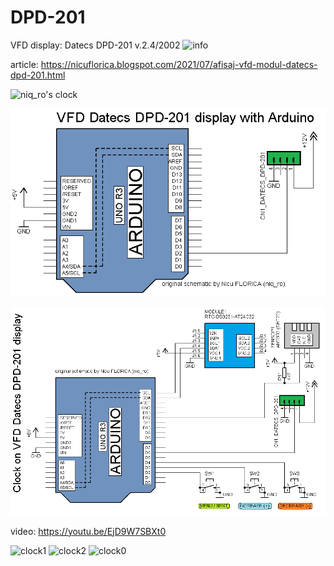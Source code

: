 # DPD-201
VFD display: Datecs DPD-201 v.2.4/2002
![info](https://1.bp.blogspot.com/-kT_3z2Z9770/YOlTVt5NmzI/AAAAAAAAemY/hRmWxikQQG0CvGLZYweZi5H0WCTVRlXwgCLcBGAsYHQ/s385/info_datecs_DPD-201.png)

article: https://nicuflorica.blogspot.com/2021/07/afisaj-vfd-modul-datecs-dpd-201.html

![niq_ro's clock](https://1.bp.blogspot.com/-Z7sEuieB6hs/YOlZRkWuYTI/AAAAAAAAeng/yNdaNIRTbFQPLvEmgFVZWlTOil2qd2ALwCLcBGAsYHQ/s596/ceas1_general.png)

![test schematic](https://github.com/tehniq3/DPD-201/blob/main/DPD-201_Arduino_schematic.png)

![clock](https://github.com/tehniq3/DPD-201/blob/main/DPD-201_clock_Arduino_schematic.png)

video: https://youtu.be/EjD9W7SBXt0

![clock1](https://1.bp.blogspot.com/-jZiQ0zsFvWI/YOlX28fAKbI/AAAAAAAAenA/O2HDrkr58p0yp01LYxU8EYLVMx0_6e2HQCLcBGAsYHQ/w200-h131/ceas0_temperatura.png)
![clock2](https://1.bp.blogspot.com/-psRd_6DNx78/YOlYD0T5H2I/AAAAAAAAenM/Um9_76yakqsfNaolWH43D1HYan93t-0dACLcBGAsYHQ/w200-h131/ceas0_umiditate.png)
![clock0](https://1.bp.blogspot.com/-K16J1vZH5jg/YOmbQ8XbfRI/AAAAAAAAeow/J_VuGsrQaksWk1Kuv2ZzPWemTOGQAOIfQCLcBGAsYHQ/s320/consum.png)
